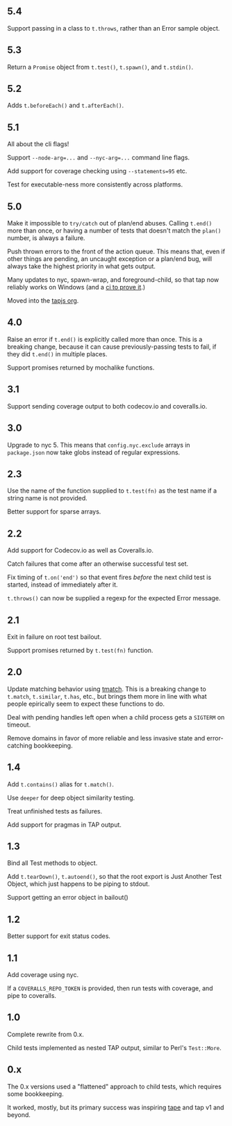 ## 5.4

Support passing in a class to `t.throws`, rather than an Error
sample object.

## 5.3

Return a `Promise` object from `t.test()`, `t.spawn()`, and
`t.stdin()`.

## 5.2

Adds `t.beforeEach()` and `t.afterEach()`.

## 5.1

All about the cli flags!

Support `--node-arg=...` and `--nyc-arg=...` command line flags.

Add support for coverage checking using `--statements=95` etc.

Test for executable-ness more consistently across platforms.

## 5.0

Make it impossible to `try/catch` out of plan/end abuses.  Calling
`t.end()` more than once, or having a number of tests that doesn't
match the `plan()` number, is always a failure.

Push thrown errors to the front of the action queue.  This means that,
even if other things are pending, an uncaught exception or a plan/end
bug, will always take the highest priority in what gets output.

Many updates to nyc, spawn-wrap, and foreground-child, so that tap now
reliably works on Windows (and a [ci to prove
it](https://ci.appveyor.com/project/isaacs/node-tap).)

Moved into the [tapjs org](https://github.com/tapjs).

## 4.0

Raise an error if `t.end()` is explicitly called more than once.  This
is a breaking change, because it can cause previously-passing tests to
fail, if they did `t.end()` in multiple places.

Support promises returned by mochalike functions.

## 3.1

Support sending coverage output to both codecov.io and coveralls.io.

## 3.0

Upgrade to nyc 5.  This means that `config.nyc.exclude` arrays in
`package.json` now take globs instead of regular expressions.

## 2.3

Use the name of the function supplied to `t.test(fn)` as the test name
if a string name is not provided.

Better support for sparse arrays.

## 2.2

Add support for Codecov.io as well as Coveralls.io.

Catch failures that come after an otherwise successful test set.

Fix timing of `t.on('end')` so that event fires *before* the next
child test is started, instead of immediately after it.

`t.throws()` can now be supplied a regexp for the expected Error
message.

## 2.1

Exit in failure on root test bailout.

Support promises returned by `t.test(fn)` function.

## 2.0

Update matching behavior using [tmatch](http://npm.im/tmatch).  This
is a breaking change to `t.match`, `t.similar`, `t.has`, etc., but
brings them more in line with what people epirically seem to expect
these functions to do.

Deal with pending handles left open when a child process gets a
`SIGTERM` on timeout.

Remove domains in favor of more reliable and less invasive state and
error-catching bookkeeping.

## 1.4

Add `t.contains()` alias for `t.match()`.

Use `deeper` for deep object similarity testing.

Treat unfinished tests as failures.

Add support for pragmas in TAP output.

## 1.3

Bind all Test methods to object.

Add `t.tearDown()`, `t.autoend()`, so that the root export is Just
Another Test Object, which just happens to be piping to stdout.

Support getting an error object in bailout()

## 1.2

Better support for exit status codes.

## 1.1

Add coverage using nyc.

If a `COVERALLS_REPO_TOKEN` is provided, then run tests with coverage,
and pipe to coveralls.

## 1.0

Complete rewrite from 0.x.

Child tests implemented as nested TAP output, similar to Perl's `Test::More`.

## 0.x

The 0.x versions used a "flattened" approach to child tests, which
requires some bookkeeping.

It worked, mostly, but its primary success was inspiring
[tape](http://npm.im/tape) and tap v1 and beyond.
